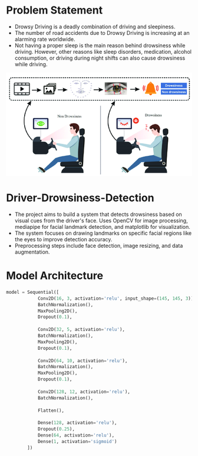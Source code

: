 # Problem Statement

- Drowsy Driving is a deadly combination of driving and sleepiness.
- The number of road accidents due to Drowsy Driving is increasing at an alarming rate worldwide.
- Not having a proper sleep is the main reason behind drowsiness while driving. However, other reasons like sleep disorders, medication, alcohol consumption, or driving during night shifts can also cause drowsiness while driving.

![alt text](img/General-model-of-the-drowsy-detection-system.png)

# Driver-Drowsiness-Detection

- The project aims to build a system that detects drowsiness based on visual cues from the driver's face. Uses OpenCV for image
  processing, mediapipe for facial landmark detection, and matplotlib for visualization.
- The system focuses on drawing landmarks on specific facial regions like the eyes to improve detection accuracy.
- Preprocessing steps include face detection, image resizing, and data augmentation.

# Model Architecture

```python
model = Sequential([
            Conv2D(16, 3, activation='relu', input_shape=(145, 145, 3)),
            BatchNormalization(),
            MaxPooling2D(),
            Dropout(0.1),

            Conv2D(32, 5, activation='relu'),
            BatchNormalization(),
            MaxPooling2D(),
            Dropout(0.1),

            Conv2D(64, 10, activation='relu'),
            BatchNormalization(),
            MaxPooling2D(),
            Dropout(0.1),

            Conv2D(128, 12, activation='relu'),
            BatchNormalization(),

            Flatten(),

            Dense(128, activation='relu'),
            Dropout(0.25),
            Dense(64, activation='relu'),
            Dense(1, activation='sigmoid')
        ])

```
